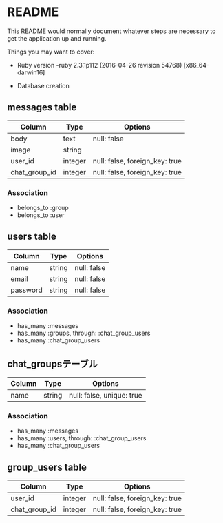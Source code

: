 # README

This README would normally document whatever steps are necessary to get the
application up and running.

Things you may want to cover:

* Ruby version
-ruby 2.3.1p112 (2016-04-26 revision 54768) [x86_64-darwin16]

* Database creation

## messages table

|Column|Type|Options|
|------|----|-------|
|body|text|null: false|
|image|string||
|user_id|integer|null: false, foreign_key: true|
|chat_group_id|integer|null: false, foreign_key: true|

### Association
- belongs_to :group
- belongs_to :user

## users table

|Column|Type|Options|
|------|----|-------|
|name|string|null: false|
|email|string|null: false|
|password|string|null: false|

### Association
- has_many :messages
- has_many :groups, through: :chat_group_users
- has_many :chat_group_users

## chat_groupsテーブル

|Column|Type|Options|
|------|----|-------|
|name|string|null: false, unique: true|

### Association
-  has_many :messages
-  has_many :users, through: :chat_group_users
-  has_many :chat_group_users

## group_users table

|Column|Type|Options|
|------|----|-------|
|user_id|integer|null: false, foreign_key: true|
|chat_group_id|integer|null: false, foreign_key: true|

